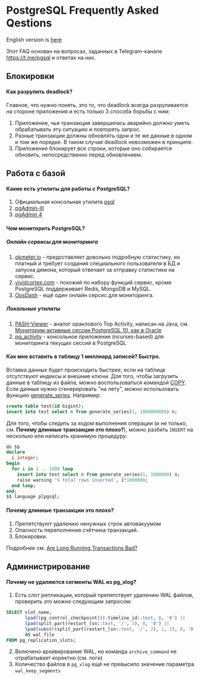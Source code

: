 # PostgreSQL Frequently Asked Qestions

English version is [here](README-en.md)

Этот FAQ основан на вопросах, заданных в Telegram-канале https://t.me/pgsql и ответах на них.

## Блокировки

#### Как разрулить deadlock?

Главное, что нужно понять, это то, что deadlock всегда разруливается на стороне приложения и есть только 3 способа борьбы с ним:

1. Приложение, чья транзакция завершилась аварийно должно уметь обрабатывать эту ситуацию и повторять запрос.
2. Разные транзакции должны обновлять одни и те же данные в одном и том же порядке. В таком случае deadlock невозможен в принципе.
3. Приложение блокирует все строки, которые оно собирается обновить, непосредственно перед обновлением.

## Работа с базой

#### Какие есть утилиты для работы с PostgreSQL?

1. Официальная консольная утилита [psql](https://www.postgresql.org/docs/current/static/app-psql.html)
2. [pgAdmin-III](https://www.pgadmin.org/docs/pgadmin3/1.22/)
3. [pgAdmin 4](https://www.pgadmin.org/)

#### Чем мониторить PostgreSQL?

##### Онлайн сервисы для мониторинга

1. [okmeter.io](https://okmeter.io/) - предоставляет довольно подробную статистику, но платный и требует создания специального пользователя в БД и запуска демона, который отвечает за отправку статистики на сервис.
2. [vividcortex.com](https://www.vividcortex.com/) - похожий по набору функций сервис, кроме PostgreSQL поддерживает Redis, MongoDB и MySQL.
3. [OpsDash](https://www.opsdash.com/) - ещё один онлайн серсис для мониторинга.

##### Локальные утилиты

1. [PASH-Viewer](https://github.com/dbacvetkov/PASH-Viewer) - аналог ораклового Top Activity, написан на Java, см. [Мониторим активные сессии PostgreSQL 10, как в Oracle](https://habr.com/post/413411/)
2. [pg_activity](https://github.com/julmon/pg_activity) - консольное приложение (ncurses-based) для мониторинга текущих сессий в PostgreSQL

#### Как мне вставить в таблицу 1 миллиард записей? Быстро.

Вставка данных будет происходить быстрее, если на таблице отсутствуют индексы и внешние ключи. Для того, чтобы загрузить данные в таблицу из файла, можно воспользоваться командой [COPY](https://www.postgresql.org/docs/current/static/sql-copy.html). Если данные нужно сгенерировать "на лету", можно использовать функцию [generate_series](https://www.postgresql.org/docs/current/static/functions-srf.html). Например:

```sql
create table test(id bigint);
insert into test select n from generate_series(1, 1000000000) n;
```

Для того, чтобы следить за ходом выполнения операции (и не только, см. **Почему длинные транзакции это плохо?**), можно разбить `INSERT` на несколько или написать хранимую процедуру:

```sql
do $$
declare
  i integer;
begin
  for i in 1 .. 1000 loop
    insert into test select n from generate_series(1, 1000000) n;
    raise warning '% total rows inserted', i*1000000;
  end loop;
end;
$$ language plpgsql;
```

#### Почему длинные транзакции это плохо?

1. Препятствуют удалению ненужных строк автовакуумом
2. Опасность переполнения счётчика транзакций.
3. Блокировки.

Подробнее см. [Are Long Running Transactions Bad?](https://www.simononsoftware.com/are-long-running-transactions-bad/)

## Администрирование

#### Почему не удаляются сегменты WAL из pg_xlog?

1. Есть слот репликации, который препятствует удалению WAL файлов, проверить это можно следующим запросом:

```sql
SELECT slot_name,
       lpad((pg_control_checkpoint()).timeline_id::text, 8, '0') ||
       lpad(split_part(restart_lsn::text, '/', 1), 8, '0') ||
       lpad(substr(split_part(restart_lsn::text, '/', 2), 1, 2), 8, '0')
       AS wal_file
FROM pg_replication_slots;
```

2. Включено архивирование WAL, но команда `archive_command` не отрабатывает коректно (см. логи)
3. Количество файлов в `pg_xlog` ещё не превысило значение параметра `wal_keep_segments`
